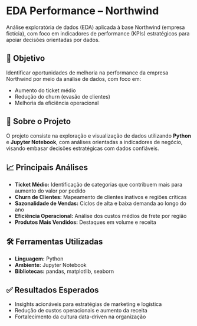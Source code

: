 # EDA Performance – Northwind

Análise exploratória de dados (EDA) aplicada à base Northwind (empresa fictícia), com foco em indicadores de performance (KPIs) estratégicos para apoiar decisões orientadas por dados.

## 🎯 Objetivo

Identificar oportunidades de melhoria na performance da empresa Northwind por meio da análise de dados, com foco em:
- Aumento do ticket médio
- Redução do churn (evasão de clientes)
- Melhoria da eficiência operacional

## 📌 Sobre o Projeto

O projeto consiste na exploração e visualização de dados utilizando **Python** e **Jupyter Notebook**, com análises orientadas a indicadores de negócio, visando embasar decisões estratégicas com dados confiáveis.

## 📈 Principais Análises

- **Ticket Médio:** Identificação de categorias que contribuem mais para aumento do valor por pedido
- **Churn de Clientes:** Mapeamento de clientes inativos e regiões críticas
- **Sazonalidade de Vendas:** Ciclos de alta e baixa demanda ao longo do ano
- **Eficiência Operacional:** Análise dos custos médios de frete por região
- **Produtos Mais Vendidos:** Destaques em volume e receita

## 🛠️ Ferramentas Utilizadas

- **Linguagem:** Python 
- **Ambiente:** Jupyter Notebook  
- **Bibliotecas:** pandas, matplotlib, seaborn


## ✅ Resultados Esperados

- Insights acionáveis para estratégias de marketing e logística
- Redução de custos operacionais e aumento da receita
- Fortalecimento da cultura data-driven na organização
